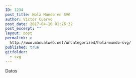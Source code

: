 ```yaml
---
ID: 1234
post_title: Hola Mundo en SVG
author: Víctor Cuervo
post_date: 2017-04-10 01:26:32
post_excerpt: ""
layout: post
permalink: >
  http://www.manualweb.net/uncategorized/hola-mundo-svg/
published: true
gitfolder:
  - svg
---
```

Datos